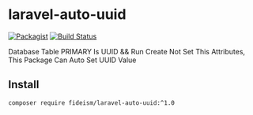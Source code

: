 # laravel-auto-uuid

[![Packagist](https://img.shields.io/packagist/l/doctrine/orm.svg)](https://github.com/fideism/laravel-auto-uuid/blob/master/LICENSE)
[![Build Status](https://travis-ci.org/fideism/laravel-auto-uuid.svg?branch=master)](https://travis-ci.org/fideism/laravel-auto-uuid)

Database Table PRIMARY Is UUID && Run Create Not Set This Attributes, This Package Can Auto Set UUID Value 

## Install
```shell
composer require fideism/laravel-auto-uuid:^1.0
```
